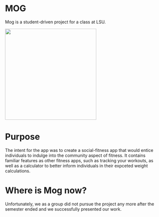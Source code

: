 # MOG
Mog is a student-driven project for a class at LSU.

<img src="https://github.com/bryantran21/Mog/blob/main/assets/images/mogSecondaryLogoRed.png" width=300>

# Purpose
The intent for the app was to create a social-fitness app that would entice individuals to indulge into the community aspect of fitness.  It contains familiar features as other fitness apps, such as tracking your workouts, as well as a calculator to better inform individuals in their expceted weight calculations.

# Where is Mog now?
Unfortunately, we as a group did not pursue the project any more after the semester ended and we successfully presented our work.
